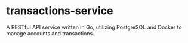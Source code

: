 # transactions-service

A RESTful API service written in Go, utilizing PostgreSQL and Docker to manage accounts and transactions.
